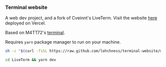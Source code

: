### Terminal website

A web dev project, and a fork of Cveinnt's LiveTerm. Visit the website [here](https://terminal-website-kappa.vercel.app/) deployed on Vercel.

Based on M4TT72's [terminal](https://github.com/m4tt72/terminal).

Requires `yarn` package manager to run on your machine.

```bash
sh -c "$(curl -fsSL https://raw.github.com/lohchness/terminal-website/main/install/install.sh)"
```

```bash
cd LiveTerm && yarn dev
```